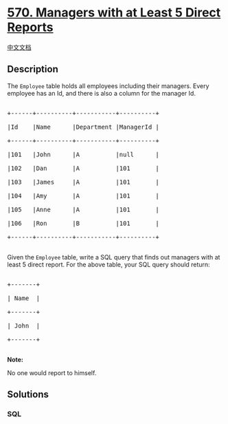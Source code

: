 # [570. Managers with at Least 5 Direct Reports](https://leetcode.com/problems/managers-with-at-least-5-direct-reports)

[中文文档](/solution/0500-0599/0570.Managers%20with%20at%20Least%205%20Direct%20Reports/README.md)

## Description

<p>The <code>Employee</code> table holds all employees including their managers. Every employee has an Id, and there is also a column for the manager Id.</p>

<pre>

+------+----------+-----------+----------+

|Id    |Name 	  |Department |ManagerId |

+------+----------+-----------+----------+

|101   |John 	  |A 	      |null      |

|102   |Dan 	  |A 	      |101       |

|103   |James 	  |A 	      |101       |

|104   |Amy 	  |A 	      |101       |

|105   |Anne 	  |A 	      |101       |

|106   |Ron 	  |B 	      |101       |

+------+----------+-----------+----------+

</pre>

<p>Given the <code>Employee</code> table, write a SQL query that finds out managers with at least 5 direct report. For the above table, your SQL query should return:</p>

<pre>

+-------+

| Name  |

+-------+

| John  |

+-------+

</pre>

<p><b>Note:</b><br />

No one would report to himself.</p>

## Solutions

<!-- tabs:start -->

### **SQL**

```sql

```

<!-- tabs:end -->
